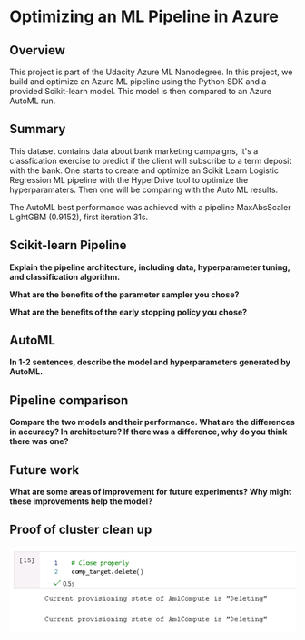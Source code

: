 # Optimizing an ML Pipeline in Azure

## Overview
This project is part of the Udacity Azure ML Nanodegree.
In this project, we build and optimize an Azure ML pipeline using the Python SDK and a provided Scikit-learn model.
This model is then compared to an Azure AutoML run.

## Summary
This dataset contains data about bank marketing campaigns, it's a classfication exercise to predict if the client will subscribe to a term deposit with the bank. One starts to create and optimize an Scikit Learn Logistic Regression ML pipeline with the HyperDrive tool to optimize the hyperparamaters.
Then one will be comparing with the Auto ML results.

The AutoML best performance was achieved with a pipeline MaxAbsScaler LightGBM (0.9152), first iteration 31s.

## Scikit-learn Pipeline
**Explain the pipeline architecture, including data, hyperparameter tuning, and classification algorithm.**

**What are the benefits of the parameter sampler you chose?**

**What are the benefits of the early stopping policy you chose?**

## AutoML
**In 1-2 sentences, describe the model and hyperparameters generated by AutoML.**

## Pipeline comparison
**Compare the two models and their performance. What are the differences in accuracy? In architecture? If there was a difference, why do you think there was one?**

## Future work
**What are some areas of improvement for future experiments? Why might these improvements help the model?**

## Proof of cluster clean up
![alt text](https://github.com/Jocker1980/AzureML_Engineer_Nanodegree/blob/main/Compute_target_del.PNG)
